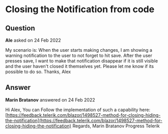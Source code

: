 # Closing the Notification from code

## Question

**Ale** asked on 24 Feb 2022

My scenario is: When the user starts making changes, I am showing a warning notification to the user to not forget to hit save. After the user presses save, I want to make that notification disappear if it is still visible and the user haven't closed it themselves yet. Please let me know if its possible to do so. Thanks, Alex

## Answer

**Marin Bratanov** answered on 24 Feb 2022

Hi Alex, You can Follow the implementation of such a capability here: [https://feedback.telerik.com/blazor/1498527-method-for-closing-hiding-the-notification](https://feedback.telerik.com/blazor/1498527-method-for-closing-hiding-the-notification) Regards, Marin Bratanov Progress Telerik
